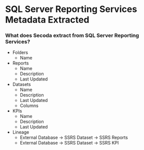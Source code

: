 # SQL Server Reporting Services Metadata Extracted

### What does Secoda extract from SQL Server Reporting Services?

* Folders
  * Name
* Reports
  * Name
  * Description
  * Last Updated
* Datasets
  * Name
  * Description
  * Last Updated
  * Columns
* KPIs
  * Name
  * Description
  * Last Updated
* Lineage
  * External Database -> SSRS Dataset -> SSRS Reports
  * External Database -> SSRS Dataset -> SSRS KPI
